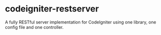 # codeigniter-restserver
A fully RESTful server implementation for CodeIgniter using one library, one config file and one controller.
